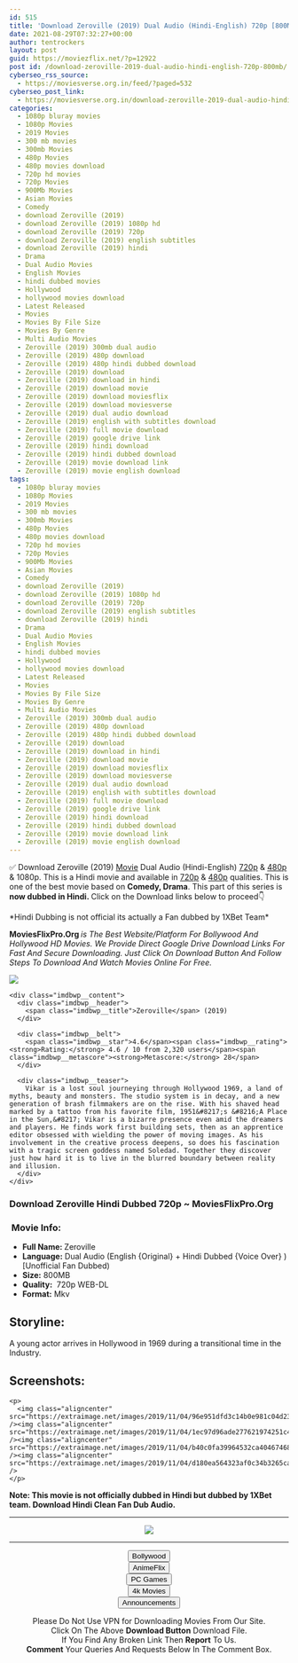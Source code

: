```yaml
---
id: 515
title: 'Download Zeroville (2019) Dual Audio (Hindi-English) 720p [800MB]'
date: 2021-08-29T07:32:27+00:00
author: tentrockers
layout: post
guid: https://moviezflix.net/?p=12922
post id: /download-zeroville-2019-dual-audio-hindi-english-720p-800mb/
cyberseo_rss_source:
  - https://moviesverse.org.in/feed/?paged=532
cyberseo_post_link:
  - https://moviesverse.org.in/download-zeroville-2019-dual-audio-hindi-english-720p/
categories:
  - 1080p bluray movies
  - 1080p Movies
  - 2019 Movies
  - 300 mb movies
  - 300mb Movies
  - 480p Movies
  - 480p movies download
  - 720p hd movies
  - 720p Movies
  - 900Mb Movies
  - Asian Movies
  - Comedy
  - download Zeroville (2019)
  - download Zeroville (2019) 1080p hd
  - download Zeroville (2019) 720p
  - download Zeroville (2019) english subtitles
  - download Zeroville (2019) hindi
  - Drama
  - Dual Audio Movies
  - English Movies
  - hindi dubbed movies
  - Hollywood
  - hollywood movies download
  - Latest Released
  - Movies
  - Movies By File Size
  - Movies By Genre
  - Multi Audio Movies
  - Zeroville (2019) 300mb dual audio
  - Zeroville (2019) 480p download
  - Zeroville (2019) 480p hindi dubbed download
  - Zeroville (2019) download
  - Zeroville (2019) download in hindi
  - Zeroville (2019) download movie
  - Zeroville (2019) download moviesflix
  - Zeroville (2019) download moviesverse
  - Zeroville (2019) dual audio download
  - Zeroville (2019) english with subtitles download
  - Zeroville (2019) full movie download
  - Zeroville (2019) google drive link
  - Zeroville (2019) hindi download
  - Zeroville (2019) hindi dubbed download
  - Zeroville (2019) movie download link
  - Zeroville (2019) movie english download
tags:
  - 1080p bluray movies
  - 1080p Movies
  - 2019 Movies
  - 300 mb movies
  - 300mb Movies
  - 480p Movies
  - 480p movies download
  - 720p hd movies
  - 720p Movies
  - 900Mb Movies
  - Asian Movies
  - Comedy
  - download Zeroville (2019)
  - download Zeroville (2019) 1080p hd
  - download Zeroville (2019) 720p
  - download Zeroville (2019) english subtitles
  - download Zeroville (2019) hindi
  - Drama
  - Dual Audio Movies
  - English Movies
  - hindi dubbed movies
  - Hollywood
  - hollywood movies download
  - Latest Released
  - Movies
  - Movies By File Size
  - Movies By Genre
  - Multi Audio Movies
  - Zeroville (2019) 300mb dual audio
  - Zeroville (2019) 480p download
  - Zeroville (2019) 480p hindi dubbed download
  - Zeroville (2019) download
  - Zeroville (2019) download in hindi
  - Zeroville (2019) download movie
  - Zeroville (2019) download moviesflix
  - Zeroville (2019) download moviesverse
  - Zeroville (2019) dual audio download
  - Zeroville (2019) english with subtitles download
  - Zeroville (2019) full movie download
  - Zeroville (2019) google drive link
  - Zeroville (2019) hindi download
  - Zeroville (2019) hindi dubbed download
  - Zeroville (2019) movie download link
  - Zeroville (2019) movie english download
---
```

<div class="thecontent clearfix">
  <p>
    ✅ Download Zeroville (2019) <a href="https://moviesverse.org.in/category/movies/" data-wpel-link="internal">Movie</a> Dual Audio (Hindi-English) <a href="https://moviesverse.org.in/720p-movies/" data-wpel-link="internal">720p</a>&nbsp;&&nbsp;<a href="https://moviesverse.org.in/480p-movies/" data-wpel-link="internal">480p</a> & 1080p. This is a Hindi movie and available in <a href="https://moviesverse.org.in/720p-movies/" data-wpel-link="internal">720p</a>&nbsp;&&nbsp;<a href="https://moviesverse.org.in/480p-movies/" data-wpel-link="internal">480p</a> qualities. This is one of the best movie based on <strong>Comedy, Drama</strong>. This part of this series is <strong>now dubbed in <span>Hindi.&nbsp;</span></strong><span>Click on the Download links below to proceed👇</span>
  </p>
  
  <p>
    <span>*Hindi Dubbing is not official its actually a Fan dubbed by 1XBet Team*</span>
  </p>
  
  <p>
    <strong><span>MoviesFlixPro.Org&nbsp;</span></strong><em>is The Best Website/Platform For Bollywood And Hollywood HD Movies. We Provide Direct Google Drive Download Links For Fast And Secure Downloading. Just Click On Download Button And Follow Steps To&nbsp;Download And Watch Movies Online For Free.</em>
  </p>
  
  <div class="imdbwp imdbwp--movie dark">
    <div class="imdbwp__thumb">
      <a class="imdbwp__link" target="_blank" title="Zeroville" href="https://www.imdb.com/title/tt1881109/" rel="nofollow external noopener noreferrer" data-wpel-link="external"><img class="imdbwp__img" src="https://m.media-amazon.com/images/M/MV5BMGZmYmRjYTctM2Q5OS00MjdlLWI5NTEtYzQ1M2M5MzdhMTcwXkEyXkFqcGdeQXVyMjExMzI0OTg@._V1_SX300.jpg" /></a>
    </div>
    
    <div class="imdbwp__content">
      <div class="imdbwp__header">
        <span class="imdbwp__title">Zeroville</span> (2019)
      </div>
      
      <div class="imdbwp__belt">
        <span class="imdbwp__star">4.6</span><span class="imdbwp__rating"><strong>Rating:</strong> 4.6 / 10 from 2,320 users</span><span class="imdbwp__metascore"><strong>Metascore:</strong> 28</span>
      </div>
      
      <div class="imdbwp__teaser">
        Vikar is a lost soul journeying through Hollywood 1969, a land of myths, beauty and monsters. The studio system is in decay, and a new generation of brash filmmakers are on the rise. With his shaved head marked by a tattoo from his favorite film, 1951&#8217;s &#8216;A Place in the Sun,&#8217; Vikar is a bizarre presence even amid the dreamers and players. He finds work first building sets, then as an apprentice editor obsessed with wielding the power of moving images. As his involvement in the creative process deepens, so does his fascination with a tragic screen goddess named Soledad. Together they discover just how hard it is to live in the blurred boundary between reality and illusion.
      </div>
    </div>
  </div>
  
  <h3>
    <span>Download Zeroville Hindi Dubbed 720p ~ MoviesFlixPro.Org</span>
  </h3>
  
  <h3>
    <span>&nbsp;Movie Info:&nbsp;</span>
  </h3>
  
  <ul>
    <li>
      <strong>Full Name: </strong>Zeroville
    </li>
    <li>
      <strong>Language:</strong> Dual Audio (English {Original} + Hindi Dubbed <span>{Voice Over}</span> )<span> [Unofficial Fan Dubbed)</span>
    </li>
    <li>
      <strong>Size:</strong> 800MB
    </li>
    <li>
      <strong>Quality:</strong>&nbsp; 720p WEB-DL
    </li>
    <li>
      <strong>Format:</strong>&nbsp;Mkv
    </li>
  </ul>
  
  <h2>
    <span>Storyline:</span>
  </h2>
  
  <p>
    A young actor arrives in Hollywood in 1969 during a transitional time in the Industry.
  </p>
  
  <div class="summary_text">
    <h2>
      <span>Screenshots:</span>
    </h2>
    
    <p>
      <img class="aligncenter" src="https://extraimage.net/images/2019/11/04/96e951dfd3c14b0e981c04d2339335ff.jpg" /><img class="aligncenter" src="https://extraimage.net/images/2019/11/04/1ec97d96ade277621974251c40e34de1.jpg" /><img class="aligncenter" src="https://extraimage.net/images/2019/11/04/b40c0fa39964532ca40467468e5be05a.jpg" /><img class="aligncenter" src="https://extraimage.net/images/2019/11/04/d180ea564323af0c34b3265caa5a49b4.jpg" />
    </p>
  </div>
  
  <div class="inline canwrap">
    <div class="inline canwrap">
      <div class="inline canwrap">
        <div class="inline canwrap">
          <p>
            <strong><span>Note: This movie is not officially dubbed in Hindi but dubbed by 1XBet team. Download Hindi Clean Fan Dub Audio.</span></strong>
          </p>
        </div>
      </div>
    </div>
  </div>
</div>

<center>
  </p> 
  
  <hr />
  
  <p>
    <a href="http://gdrivepro.xyz/join.php" data-wpel-link="external" target="_blank" rel="nofollow external noopener noreferrer"><img src="https://i.imgur.com/FhMdWdW.png" /></a>
  </p>
  
  <hr />
  
  <p>
    <a href="https://dogemovies.xyz" target="_blank" data-wpel-link="external" rel="nofollow external noopener noreferrer"><button class="button button5">Bollywood</button></a><br /> <a href="https://animeflix.in" target="_blank" data-wpel-link="external" rel="nofollow external noopener noreferrer"><button class="button button5">AnimeFlix</button></a><br /> <a href="https://gamesflix.net/" target="_blank" data-wpel-link="external" rel="nofollow external noopener noreferrer"><button class="button button5">PC Games</button></a><br /> <a href="https://uhdmovies.in" target="_blank" data-wpel-link="external" rel="nofollow external noopener noreferrer"><button class="button button5">4k Movies</button></a><br /> <a href="https://moviesverse.org.in/announcements/" target="_blank" data-wpel-link="internal" rel="noopener"><button class="button button5">Announcements</button></a>
  </p>
  
  <div class="alert alert-danger">
    Please Do Not Use VPN for Downloading Movies From Our Site.
  </div>
  
  <div class="alert alert-success">
    Click On The Above <strong>Download Button</strong> Download File.
  </div>
  
  <div class="alert alert-warning">
    If You Find Any Broken Link Then <strong>Report</strong> To Us.
  </div>
  
  <div class="alert alert-info">
    <strong>Comment</strong> Your Queries And Requests Below In The Comment Box.
  </div>
  
  <p>
    </center>
  </p>